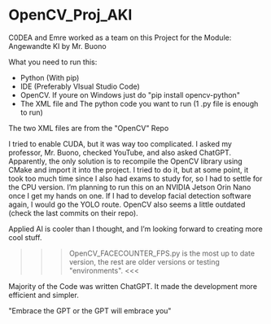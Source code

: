 # OpenCV_Proj_AKI
C0DEA and Emre worked as a team on this Project for the Module: Angewandte KI by Mr. Buono

What you need to run this:
- Python (With pip)
- IDE (Preferably VIsual Studio Code)
- OpenCV. If youre on Windows just do "pip install opencv-python"
- The XML file and The python code you want to run (1 .py file is enough to run)

The two XML files are from the "OpenCV" Repo

I tried to enable CUDA, but it was way too complicated. I asked my professor, Mr. Buono, checked YouTube, and also asked ChatGPT. Apparently, the only solution is to recompile the OpenCV library using CMake and import it into the project. I tried to do it, but at some point, it took too much time since I also had exams to study for, so I had to settle for the CPU version.
I’m planning to run this on an NVIDIA Jetson Orin Nano once I get my hands on one. If I had to develop facial detection software again, I would go the YOLO route. OpenCV also seems a little outdated (check the last commits on their repo).

Applied AI is cooler than I thought, and I’m looking forward to creating more cool stuff. 

>>> OpenCV_FACECOUNTER_FPS.py is the most up to date version, the rest are older versions or testing "environments". <<<

Majority of the Code was written ChatGPT. It made the development more efficient and simpler. 

"Embrace the GPT or the GPT will embrace you"
